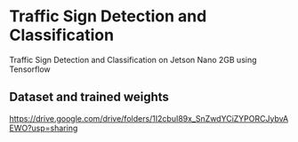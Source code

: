 # Traffic Sign Detection and Classification
Traffic Sign Detection and Classification on Jetson Nano 2GB using Tensorflow
## Dataset and trained weights
https://drive.google.com/drive/folders/1I2cbuI89x_SnZwdYCiZYPORCJybvAEWO?usp=sharing
